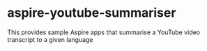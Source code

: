 # aspire-youtube-summariser
This provides sample Aspire apps that summarise a YouTube video transcript to a given language
